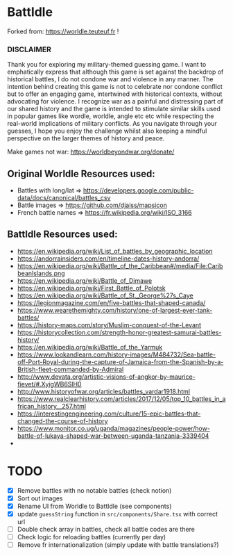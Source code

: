 # Batt**l**dle

Forked from: https://worldle.teuteuf.fr !

### DISCLAIMER

Thank you for exploring my military-themed guessing game. I want to emphatically express that although this game is set against the backdrop of historical battles, I do not condone war and violence in any manner. The intention behind creating this game is not to celebrate nor condone conflict but to offer an engaging game, intertwined with historical contexts, without advocating for violence. I recognize war as a painful and distressing part of our shared history and the game is intended to stimulate similar skills used in popular games like wordle, worldle, angle etc etc while respecting the real-world implications of military conflicts. As you navigate through your guesses, I hope you enjoy the challenge whilst also keeping a mindful perspective on the larger themes of history and peace.

Make games not war: https://worldbeyondwar.org/donate/

## Original Worldle Resources used:

- Battles with long/lat => https://developers.google.com/public-data/docs/canonical/battles_csv
- Battle images => https://github.com/djaiss/mapsicon
- French battle names => https://fr.wikipedia.org/wiki/ISO_3166

## Battldle Resources used:

- https://en.wikipedia.org/wiki/List_of_battles_by_geographic_location
- https://andorrainsiders.com/en/timeline-dates-history-andorra/
- https://en.wikipedia.org/wiki/Battle_of_the_Caribbean#/media/File:CaribbeanIslands.png
- https://en.wikipedia.org/wiki/Battle_of_Dimawe
- https://en.wikipedia.org/wiki/First_Battle_of_Polotsk
- https://en.wikipedia.org/wiki/Battle_of_St._George%27s_Caye
- https://legionmagazine.com/en/five-battles-that-shaped-canada/
- https://www.wearethemighty.com/history/one-of-largest-ever-tank-battles/
- https://history-maps.com/story/Muslim-conquest-of-the-Levant
- https://historycollection.com/strength-honor-greatest-samurai-battles-history/
- https://en.wikipedia.org/wiki/Battle_of_the_Yarmuk
- https://www.lookandlearn.com/history-images/M484732/Sea-battle-off-Port-Royal-during-the-capture-of-Jamaica-from-the-Spanish-by-a-British-fleet-commanded-by-Admiral
- http://www.devata.org/artistic-visions-of-angkor-by-maurice-fievet/#.XyigWB6SlH0
- http://www.historyofwar.org/articles/battles_vardar1918.html
- https://www.realclearhistory.com/articles/2017/12/05/top_10_battles_in_african_history__257.html
- https://interestingengineering.com/culture/15-epic-battles-that-changed-the-course-of-history
- https://www.monitor.co.ug/uganda/magazines/people-power/how-battle-of-lukaya-shaped-war-between-uganda-tanzania-3339404
-

# TODO

- [x] Remove battles with no notable battles (check notion)
- [x] Sort out images
- [x] Rename UI from Worldle to Battldle (see components)
- [x] update `guessString` function in `src/components/Share.tsx` with correct url
- [ ] Double check array in battles, check all battle codes are there
- [ ] Check logic for reloading battles (currently per day)
- [ ] Remove fr internationalization (simply update with battle translations?)
